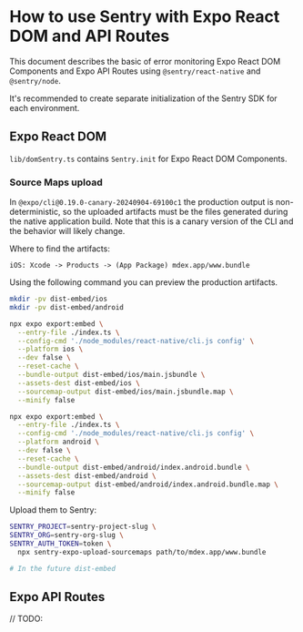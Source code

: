 # How to use Sentry with Expo React DOM and API Routes

This document describes the basic of error monitoring Expo React DOM Components and Expo API Routes using `@sentry/react-native` and `@sentry/node`.

It's recommended to create separate initialization of the Sentry SDK for each environment.

## Expo React DOM

`lib/domSentry.ts` contains `Sentry.init` for Expo React DOM Components.

### Source Maps upload

In `@expo/cli@0.19.0-canary-20240904-69100c1` the production output is non-deterministic, so the uploaded artifacts must be the files generated during the native application build. Note that this is a canary version of the CLI and the behavior will likely change.

Where to find the artifacts:

```
iOS: Xcode -> Products -> (App Package) mdex.app/www.bundle
```

Using the following command you can preview the production artifacts.

```bash
mkdir -pv dist-embed/ios
mkdir -pv dist-embed/android

npx expo export:embed \
  --entry-file ./index.ts \
  --config-cmd './node_modules/react-native/cli.js config' \
  --platform ios \
  --dev false \
  --reset-cache \
  --bundle-output dist-embed/ios/main.jsbundle \
  --assets-dest dist-embed/ios \
  --sourcemap-output dist-embed/ios/main.jsbundle.map \
  --minify false

npx expo export:embed \
  --entry-file ./index.ts \
  --config-cmd './node_modules/react-native/cli.js config' \
  --platform android \
  --dev false \
  --reset-cache \
  --bundle-output dist-embed/android/index.android.bundle \
  --assets-dest dist-embed/android \
  --sourcemap-output dist-embed/android/index.android.bundle.map \
  --minify false
```

Upload them to Sentry:

```bash
SENTRY_PROJECT=sentry-project-slug \
SENTRY_ORG=sentry-org-slug \
SENTRY_AUTH_TOKEN=token \
  npx sentry-expo-upload-sourcemaps path/to/mdex.app/www.bundle

# In the future dist-embed
```

## Expo API Routes

// TODO:

